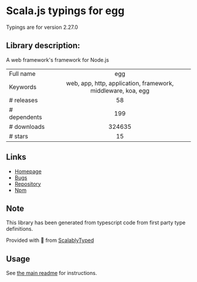 
# Scala.js typings for egg

Typings are for version 2.27.0

## Library description:
A web framework's framework for Node.js

|                    |                 |
| ------------------ | :-------------: |
| Full name          | egg |
| Keywords           | web, app, http, application, framework, middleware, koa, egg |
| # releases         | 58 |
| # dependents       | 199 |
| # downloads        | 324635 |
| # stars            | 15 |

## Links
- [Homepage](https://github.com/eggjs/egg)
- [Bugs](https://github.com/eggjs/egg/issues)
- [Repository](https://github.com/eggjs/egg)
- [Npm](https://www.npmjs.com/package/egg)
    


## Note
This library has been generated from typescript code from first party type definitions.

Provided with :purple_heart: from [ScalablyTyped](https://github.com/oyvindberg/ScalablyTyped)

## Usage
See [the main readme](../../readme.md) for instructions.


